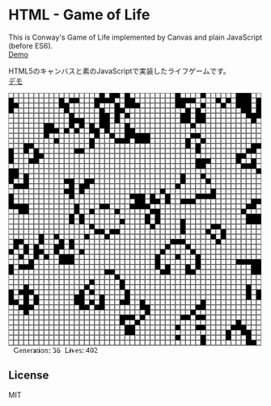# HTML - Game of Life

This is Conway's Game of Life implemented by Canvas and plain JavaScript (before ES6).  
[Demo](https://curegit.github.io/html5-game-of-life/)

HTML5のキャンバスと素のJavaScriptで実装したライフゲームです。  
[デモ](https://curegit.github.io/html5-game-of-life/)

![game of life grid](preview.gif)

## License

MIT
